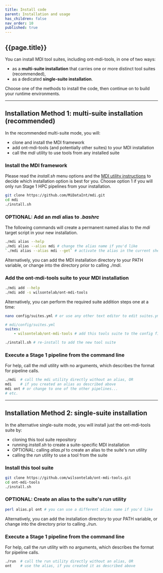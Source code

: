 ```yaml
---
title: Install code
parent: Installation and usage
has_children: false
nav_order: 10
published: true
---
```


## {{page.title}}

You can install MDI tool suites, including ont-mdi-tools, in one of two ways: 
- as a **multi-suite installation** that carries one or more distinct tool suites (recommended), 
- as a dedicated **single-suite installation**.

Choose one of the methods to install the code,
then continue on to build your runtime environments.

---
## Installation Method 1: multi-suite installation (recommended)

In the recommended multi-suite mode, you will:
- clone and install the MDI framework
- add ont-mdi-tools (and potentially other suites) to your MDI installation
- call the _mdi_ utility to use tools from any installed suite

### Install the MDI framework

Please read the _install.sh_ menu options and the 
[MDI utility instructions](https://github.com/MiDataInt/mdi.git) to decide
which installation option is best for you. Choose option 1
if you will only run Stage 1 HPC pipelines from your installation.

```bash
git clone https://github.com/MiDataInt/mdi.git
cd mdi
./install.sh
```

### OPTIONAL: Add an _mdi_ alias to _.bashrc_

The following commands will create a permanent named alias to the _mdi_
target script in your new installation.

```bash
./mdi alias --help
./mdi alias --alias mdi # change the alias name if you'd like 
`./mdi alias --alias mdi --get` # activate the alias in the current shell (or log out and back in)
```

Alternatively, you can add the MDI installation directory to your PATH variable,
or change into the directory prior to calling _./mdi_.

### Add the ont-mdi-tools suite to your MDI installation

```bash
./mdi add --help
./mdi add -s wilsontelab/ont-mdi-tools 
```

Alternatively, you can perform the required suite addition steps one at a time:

```sh
nano config/suites.yml # or use any other text editor to edit suites.yml
```

```yml
# mdi/config/suites.yml
suites:
    - wilsontelab/ont-mdi-tools # add this tools suite to the config file
```

```sh
./install.sh # re-install to add the new tool suite
```

### Execute a Stage 1 pipeline from the command line

For help, call the _mdi_ utility with no arguments, which describes the format for pipeline calls. 

```bash
./mdi  # call the mdi utility directly without an alias, OR
mdi    # if you created an alias as described above
mdi ont # or change to one of the other pipelines...
# etc.
```


---
## Installation Method 2: single-suite installation

In the alternative single-suite mode, you will install just the ont-mdi-tools suite by:
- cloning this tool suite repository
- running _install.sh_ to create a suite-specific MDI installation
- OPTIONAL: calling _alias.pl_ to create an alias to the suite's _run_ utility
- calling the _run_ utility to use a tool from the suite

### Install this tool suite

```bash
git clone https://github.com/wilsontelab/ont-mdi-tools.git
cd ont-mdi-tools
./install.sh
```

### OPTIONAL: Create an alias to the suite's _run_ utility

```bash
perl alias.pl ont # you can use a different alias name if you'd like
```

Alternatively, you can add the installation directory to your PATH variable,
or change into the directory prior to calling _./run_.

### Execute a Stage 1 pipeline from the command line

For help, call the _run_ utility with no arguments, which describes the format for pipeline calls. 

```bash
./run  # call the run utility directly without an alias, OR
ont    # use the alias, if you created it as described above
```
